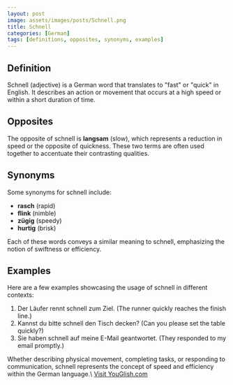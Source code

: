 ```yaml
---
layout: post
image: assets/images/posts/Schnell.png
title: Schnell
categories: [German]
tags: [definitions, opposites, synonyms, examples]
---
```


## Definition

Schnell (adjective) is a German word that translates to "fast" or "quick" in English. It describes an action or movement that occurs at a high speed or within a short duration of time. 

## Opposites

The opposite of schnell is **langsam** (slow), which represents a reduction in speed or the opposite of quickness. These two terms are often used together to accentuate their contrasting qualities.

## Synonyms

Some synonyms for schnell include:

- **rasch** (rapid)
- **flink** (nimble)
- **zügig** (speedy)
- **hurtig** (brisk)

Each of these words conveys a similar meaning to schnell, emphasizing the notion of swiftness or efficiency.

## Examples

Here are a few examples showcasing the usage of schnell in different contexts:

1. Der Läufer rennt schnell zum Ziel. (The runner quickly reaches the finish line.)
2. Kannst du bitte schnell den Tisch decken? (Can you please set the table quickly?)
3. Sie haben schnell auf meine E-Mail geantwortet. (They responded to my email promptly.)

Whether describing physical movement, completing tasks, or responding to communication, schnell represents the concept of speed and efficiency within the German language.\ <a id="yg-widget-0" class="youglish-widget" data-query="Schnell" data-lang="german" data-components="8412" data-auto-start="0" data-bkg-color="theme_light" data-title="How%20to%20pronounce%20Schnell%20in%20German"  rel="nofollow" href="https://youglish.com">Visit YouGlish.com</a><script async src="https://youglish.com/public/emb/widget.js" charset="utf-8"></script>